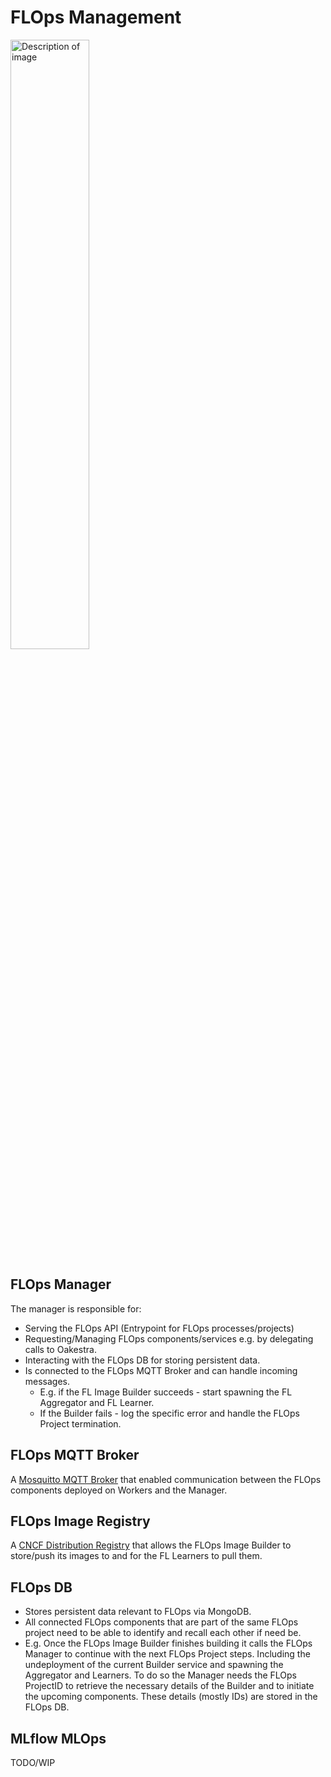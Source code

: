 # FLOps Management
<img src="https://github.com/oakestra/plugin-FLOps-management/assets/65814168/c8ba7bce-634e-46a3-a62c-5c152b7f4829" alt="Description of image" width="50%" height="auto">

## FLOps Manager
The manager is responsible for:
- Serving the FLOps API (Entrypoint for FLOps processes/projects)
- Requesting/Managing FLOps components/services e.g. by delegating calls to Oakestra.
- Interacting with the FLOps DB for storing persistent data.
- Is connected to the FLOps MQTT Broker and can handle incoming messages.
  - E.g. if the FL Image Builder succeeds - start spawning the FL Aggregator and FL Learner.
  - If the Builder fails - log the specific error and handle the FLOps Project termination.


## FLOps MQTT Broker
A [Mosquitto MQTT Broker](https://mosquitto.org/) that enabled communication between the FLOps components deployed on Workers and the Manager.

## FLOps Image Registry
A [CNCF Distribution Registry](https://distribution.github.io/distribution/) that allows the FLOps Image Builder to store/push its images to and for the FL Learners to pull them.

## FLOps DB
- Stores persistent data relevant to FLOps via MongoDB.
- All connected FLOps components that are part of the same FLOps project need to be able to identify and recall each other if need be.
- E.g. Once the FLOps Image Builder finishes building it calls the FLOps Manager to continue with the next FLOps Project steps. Including the undeployment of the current Builder service and spawning the Aggregator and Learners. To do so the Manager needs the FLOps ProjectID to retrieve the necessary details of the Builder and to initiate the upcoming components. These details (mostly IDs) are stored in the FLOps DB.

## MLflow MLOps 
TODO/WIP
